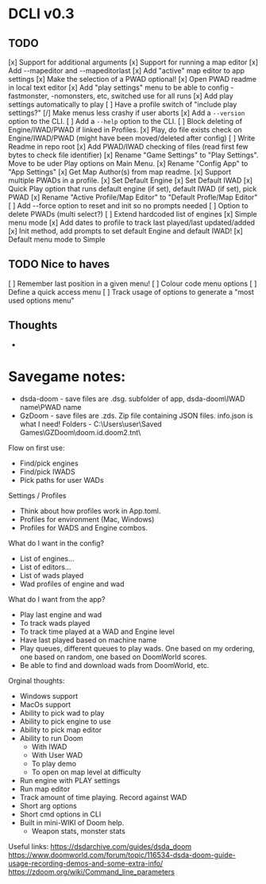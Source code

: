 # DCLI v0.3

## TODO
[x] Support for additional arguments
[x] Support for running a map editor
[x] Add --mapeditor and --mapeditorlast
[x] Add "active" map editor to app settings
[x] Make the selection of a PWAD optional!
[x] Open PWAD readme in local text editor
[x] Add "play settings" menu to be able to config -fastmonster, -nomonsters, etc, switched use for all runs
[x] Add play settings automatically to play
[ ] Have a profile switch of "include play settings?"
[/] Make menus less crashy if user aborts
[x] Add a `--version` option to the CLI.
[ ] Add a `--help` option to the CLI.
[ ] Block deleting of Engine/IWAD/PWAD if linked in Profiles.
[x] Play, do file exists check on Engine/IWAD/PWAD (might have been moved/deleted after config)
[ ] Write Readme in repo root
[x] Add PWAD/IWAD checking of files (read first few bytes to check file identifier)
[x] Rename "Game Settings" to "Play Settings". Move to be uder Play options on Main Menu.
[x] Rename "Config App" to "App Settings"
[x] Get Map Author(s) from map readme.
[x] Support multiple PWADs in a profile.
[x] Set Default Engine
[x] Set Default IWAD
[x] Quick Play option that runs default engine (if set), default IWAD (if set), pick PWAD
[x] Rename "Active Profile/Map Editor" to "Default Profle/Map Editor"
[ ] Add --force option to reset and init so no prompts needed
[ ] Option to delete PWADs (multi select?)
[ ] Extend hardcoded list of engines
[x] Simple menu mode
[x] Add dates to profile to track last played/last updated/added
[x] Init method, add prompts to set default Engine and default IWAD!
[x] Default menu mode to Simple

## TODO Nice to haves
[ ] Remember last position in a given menu!
[ ] Colour code menu options
[ ] Define a quick access menu
[ ] Track usage of options to generate a "most used options menu"

## Thoughts
-

# Savegame notes:
 - dsda-doom - save files are .dsg. subfolder of app, dsda-doom\IWAD name\PWAD name
 - GzDoom - save files are .zds. Zip file containing JSON files. info.json is what I need! Folders - C:\Users\user\Saved Games\GZDoom\doom.id.doom2.tnt\

Flow on first use:
 - Find/pick engines
 - Find/pick IWADS
 - Pick paths for user WADs

Settings / Profiles
 - Think about how profiles work in App.toml.
 - Profiles for environment (Mac, Windows)
 - Profiles for WADS and Engine combos.

What do I want in the config?
 - List of engines...
 - List of editors...
 - List of wads played
 - Wad profiles of engine and wad

 What do I want from the app?
 - Play last engine and wad
 - To track wads played
 - To track time played at a WAD and Engine level
 - Have last played based on machine name
 - Play queues, different queues to play wads. One based on my ordering, one based on random, one based on DoomWorld scores.
 - Be able to find and download wads from DoomWorld, etc.

Orginal thoughts:
- Windows support
- MacOs support
- Ability to pick wad to play
- Ability to pick engine to use
- Ability to pick map editor
- Ability to run Doom
    - With IWAD
    - With User WAD
    - To play demo
    - To open on map level at difficulty
- Run engine with PLAY settings
- Run map editor
- Track amount of time playing. Record against WAD
- Short arg options
- Short cmd options in CLI
- Built in mini-WIKI of Doom help.
    - Weapon stats, monster stats


Useful links:
https://dsdarchive.com/guides/dsda_doom
https://www.doomworld.com/forum/topic/116534-dsda-doom-guide-usage-recording-demos-and-some-extra-info/
https://zdoom.org/wiki/Command_line_parameters